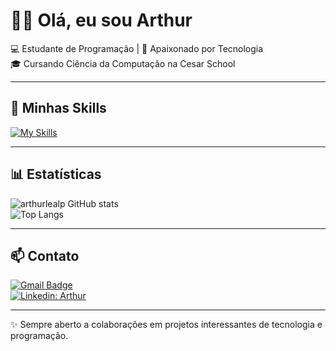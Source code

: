 # 👨‍💻 Olá, eu sou Arthur

💻 Estudante de Programação | 🌱 Apaixonado por Tecnologia  
🎓 Cursando Ciência da Computação na Cesar School  

---

## 🚀 Minhas Skills

[![My Skills](https://skillicons.dev/icons?i=python,django,javascript,c,html,css,github,vscode,java,c)](https://skillicons.dev)

---

## 📊 Estatísticas

![arthurlealp GitHub stats](https://github-readme-stats.vercel.app/api?username=arthurlealp&show_icons=true&theme=dark)  
![Top Langs](https://github-readme-stats.vercel.app/api/top-langs/?username=arthurlealp&layout=compact&theme=dark)

---

## 📫 Contato

[![Gmail Badge](https://img.shields.io/badge/-pacheco.arthurleal@gmail.com-006bed?style=flat-square&logo=Gmail&logoColor=white&link=mailto:pacheco.arthurleal@gmail.com)](mailto:pacheco.arthurleal@gmail.com)  
[![Linkedin: Arthur](https://img.shields.io/badge/-ArthurLeal-blue?style=flat-square&logo=Linkedin&logoColor=white&link=https://www.linkedin.com/in/arthur-leal-pacheco-ba8965323/)](https://www.linkedin.com/in/arthur-leal-pacheco-b95058353/)

---

✨ Sempre aberto a colaborações em projetos interessantes de tecnologia e programação.
